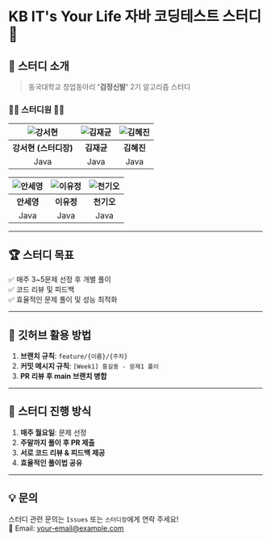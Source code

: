 # KB IT's Your Life 자바 코딩테스트 스터디 🚀



## 📢 스터디 소개  
> 동국대학교 창업동아리 **'검정신발'** 2기 알고리즘 스터디  

### 👩‍💻 **스터디원** 👨‍💻  

| ![강서현](https://github.com/username1.png) | ![김재균](https://github.com/username1.png) | ![김혜진](https://github.com/username1.png) |
|:----------------------------------:|:----------------------------------:|:----------------------------------:|
| **강서현 (스터디장)** | **김재균** | **김혜진** |
| Java | Java | Java |

| ![안세영](https://github.com/username1.png) | ![이유정](https://github.com/zlwmxkdla.png) | ![천기오](https://github.com/username1.png) |
|:----------------------------------:|:----------------------------------:|:----------------------------------:|
| **안세영** | **이유정** | **천기오** |
| Java | Java | Java |

---

## 🏆 **스터디 목표**
✅ 매주 3~5문제 선정 후 개별 풀이  
✅ 코드 리뷰 및 피드백  
✅ 효율적인 문제 풀이 및 성능 최적화  

---

## 📌 **깃허브 활용 방법**
1. **브랜치 규칙**: `feature/{이름}/{주차}`
2. **커밋 메시지 규칙**: `[Week1] 홍길동 - 문제1 풀이`
3. **PR 리뷰 후 main 브랜치 병합**

---

## 🚀 **스터디 진행 방식**
1. **매주 월요일**: 문제 선정  
2. **주말까지 풀이 후 PR 제출**  
3. **서로 코드 리뷰 & 피드백 제공**  
4. **효율적인 풀이법 공유**

---

## **💡 문의**
스터디 관련 문의는 `Issues` 또는 `스터디장`에게 연락 주세요!  
📧 Email: your-email@example.com

